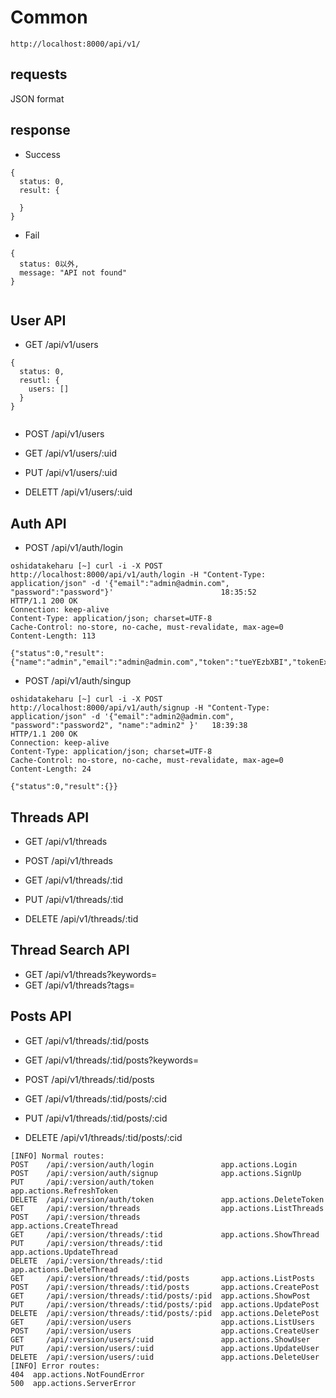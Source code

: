 
# Common


```
http://localhost:8000/api/v1/
```


## requests


JSON format


## response


* Success
```
{
  status: 0,
  result: {

  }
}
```

* Fail
```
{
  status: 0以外,
  message: "API not found"
}


```


## User API

* GET  /api/v1/users

```
{
  status: 0,
  resutl: {
    users: []
  }
}


```


* POST /api/v1/users

* GET /api/v1/users/:uid
* PUT /api/v1/users/:uid
* DELETT /api/v1/users/:uid


## Auth API

* POST /api/v1/auth/login

```
oshidatakeharu [~] curl -i -X POST http://localhost:8000/api/v1/auth/login -H "Content-Type: application/json" -d '{"email":"admin@admin.com", "password":"password"}'                        18:35:52
HTTP/1.1 200 OK
Connection: keep-alive
Content-Type: application/json; charset=UTF-8
Cache-Control: no-store, no-cache, must-revalidate, max-age=0
Content-Length: 113

{"status":0,"result":{"name":"admin","email":"admin@admin.com","token":"tueYEzbXBI","tokenExpiredAt":1432633178}}%
```

* POST /api/v1/auth/singup

```
oshidatakeharu [~] curl -i -X POST http://localhost:8000/api/v1/auth/signup -H "Content-Type: application/json" -d '{"email":"admin2@admin.com", "password":"password2", "name":"admin2" }'   18:39:38
HTTP/1.1 200 OK
Connection: keep-alive
Content-Type: application/json; charset=UTF-8
Cache-Control: no-store, no-cache, must-revalidate, max-age=0
Content-Length: 24

{"status":0,"result":{}}
```



## Threads API

* GET /api/v1/threads
* POST /api/v1/threads

* GET /api/v1/threads/:tid
* PUT /api/v1/threads/:tid
* DELETE /api/v1/threads/:tid

## Thread Search API

* GET /api/v1/threads?keywords=
* GET /api/v1/threads?tags=

## Posts API

* GET /api/v1/threads/:tid/posts
* GET /api/v1/threads/:tid/posts?keywords=

* POST /api/v1/threads/:tid/posts

* GET    /api/v1/threads/:tid/posts/:cid
* PUT    /api/v1/threads/:tid/posts/:cid
* DELETE /api/v1/threads/:tid/posts/:cid




```
[INFO] Normal routes:
POST    /api/:version/auth/login               app.actions.Login
POST    /api/:version/auth/signup              app.actions.SignUp
PUT     /api/:version/auth/token               app.actions.RefreshToken
DELETE  /api/:version/auth/token               app.actions.DeleteToken
GET     /api/:version/threads                  app.actions.ListThreads
POST    /api/:version/threads                  app.actions.CreateThread
GET     /api/:version/threads/:tid             app.actions.ShowThread
PUT     /api/:version/threads/:tid             app.actions.UpdateThread
DELETE  /api/:version/threads/:tid             app.actions.DeleteThread
GET     /api/:version/threads/:tid/posts       app.actions.ListPosts
POST    /api/:version/threads/:tid/posts       app.actions.CreatePost
GET     /api/:version/threads/:tid/posts/:pid  app.actions.ShowPost
PUT     /api/:version/threads/:tid/posts/:pid  app.actions.UpdatePost
DELETE  /api/:version/threads/:tid/posts/:pid  app.actions.DeletePost
GET     /api/:version/users                    app.actions.ListUsers
POST    /api/:version/users                    app.actions.CreateUser
GET     /api/:version/users/:uid               app.actions.ShowUser
PUT     /api/:version/users/:uid               app.actions.UpdateUser
DELETE  /api/:version/users/:uid               app.actions.DeleteUser
[INFO] Error routes:
404  app.actions.NotFoundError
500  app.actions.ServerError
````